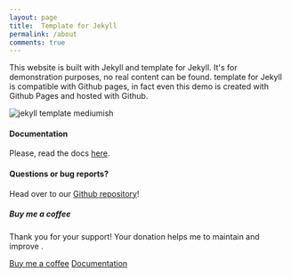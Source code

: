 ```yaml
---
layout: page
title:  Template for Jekyll
permalink: /about
comments: true
---
```


<div class="row justify-content-between">
<div class="col-md-8 pr-5">

<p>This website is built with Jekyll and  template for Jekyll. It's for demonstration purposes, no real content can be found.  template for Jekyll is compatible with Github pages, in fact even this demo is created with Github Pages and hosted with Github.</p>

<p class="mb-5"><img class="shadow-lg" src="{{site.baseurl}}/assets/images/1.png" alt="jekyll template mediumish" /></p>
<h4>Documentation</h4>

<p>Please, read the docs <a href="#">here</a>.</p>

<h4>Questions or bug reports?</h4>

<p>Head over to our <a href="https://github.com/ trytch/mediumish-theme-jekyll">Github repository</a>!</p>

</div>

<div class="col-md-4">

<div class="sticky-top sticky-top-80">
<h5>Buy me a coffee</h5>

<p>Thank you for your support! Your donation helps me to maintain and improve <a target="_blank" href="#"> <i class="fab fa-github"></i></a>.</p>

<a target="_blank" href="#" class="btn btn-danger">Buy me a coffee</a> <a target="_blank" href="#" class="btn btn-warning">Documentation</a>

</div>
</div>
</div>
